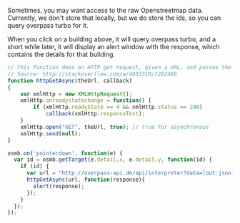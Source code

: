 <link rel="stylesheet" href="https://raw.githubusercontent.com/OSMBuildings/OSMBuildings/master/dist/OSMBuildings/OSMBuildings.css">
<link rel=stylesheet href=assets/tutorial_prep.css>
<script src=https://rawgit.com/OSMBuildings/OSMBuildings/master/dist/OSMBuildings/OSMBuildings.js></script>

<div id='map'></div>

<script src=assets/tutorial_prep.js></script>

<script>
// This function does an HTTP get request, given a URL, and passes the response to a callback
// Source: http://stackoverflow.com/a/4033310/1202488
function httpGetAsync(theUrl, callback)
{
    var xmlHttp = new XMLHttpRequest();
    xmlHttp.onreadystatechange = function() { 
        if (xmlHttp.readyState == 4 && xmlHttp.status == 200)
            callback(xmlHttp.responseText);
    }
    xmlHttp.open("GET", theUrl, true); // true for asynchronous 
    xmlHttp.send(null);
}

osmb.on('pointerdown', function(e) {
  var id = osmb.getTarget(e.detail.x, e.detail.y, function(id) {
    if (id) {
      var url = "http://overpass-api.de/api/interpreter?data=[out:json];(relation(" + id.replace(/^[a-z]+/, '') + ");way(r);node(w);way(" + id.replace(/^[a-z]+/, '') + ");way(23853131);node(w));out;";
      httpGetAsync(url, function(response){
        alert(response);
      });
    }
  });
});
</script>

Sometimes, you may want access to the raw Openstreetmap data. Currently, we don't store that
locally, but we do store the ids, so you can query overpass turbo for it.

When you click on a building above, it will query overpass turbo, and a short while later, it will
display an alert window with the response, which contains the details for that building.

````javascript
// This function does an HTTP get request, given a URL, and passes the response to a callback
// Source: http://stackoverflow.com/a/4033310/1202488
function httpGetAsync(theUrl, callback)
{
    var xmlHttp = new XMLHttpRequest();
    xmlHttp.onreadystatechange = function() { 
        if (xmlHttp.readyState == 4 && xmlHttp.status == 200)
            callback(xmlHttp.responseText);
    }
    xmlHttp.open("GET", theUrl, true); // true for asynchronous 
    xmlHttp.send(null);
}

osmb.on('pointerdown', function(e) {
  var id = osmb.getTarget(e.detail.x, e.detail.y, function(id) {
    if (id) {
      var url = "http://overpass-api.de/api/interpreter?data=[out:json];(relation(" + id.replace(/^[a-z]+/, '') + ");way(r);node(w);way(" + id.replace(/^[a-z]+/, '') + ");way(23853131);node(w));out;";
      httpGetAsync(url, function(response){
        alert(response);
      });
    }
  });
});
````

